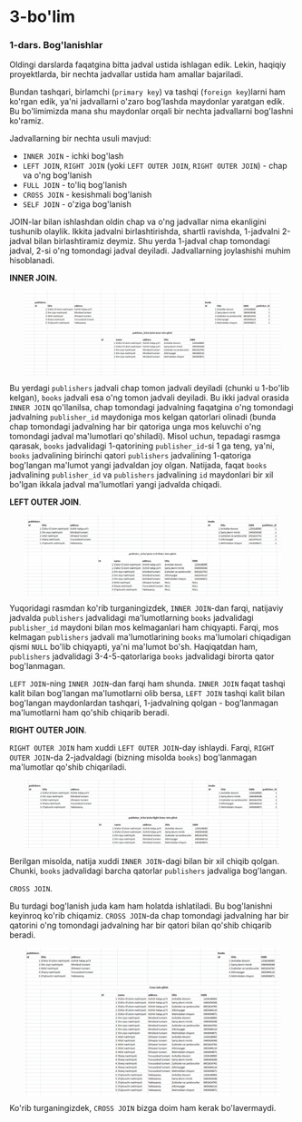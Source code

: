 # 3-bo'lim

### 1-dars. Bog'lanishlar

Oldingi darslarda faqatgina bitta jadval ustida ishlagan edik. Lekin, haqiqiy proyektlarda, bir nechta jadvallar ustida ham amallar bajariladi.

Bundan tashqari, birlamchi (`primary key`) va tashqi (`foreign key`)larni ham ko'rgan edik, ya'ni jadvallarni o'zaro bog'lashda maydonlar yaratgan edik. Bu bo'limimizda mana shu maydonlar orqali bir nechta jadvallarni bog'lashni ko'ramiz.

Jadvallarning bir nechta usuli mavjud:

* `INNER JOIN` - ichki bog'lash
* `LEFT JOIN`, `RIGHT JOIN` (yoki `LEFT OUTER JOIN`, `RIGHT OUTER JOIN`) - chap va o'ng bog'lanish
* `FULL JOIN` - to'liq bog'lanish
* `CROSS JOIN` - kesishmali bog'lanish
* `SELF JOIN` - o'ziga bog'lanish

JOIN-lar bilan ishlashdan oldin chap va o'ng jadvallar nima ekanligini tushunib olaylik. Ikkita jadvalni birlashtirishda, shartli ravishda, 1-jadvalni 2-jadval bilan birlashtiramiz deymiz. Shu yerda 1-jadval chap tomondagi jadval, 2-si o'ng tomondagi jadval deyiladi. Jadvallarning joylashishi muhim hisoblanadi.

**INNER JOIN.**

<img src="images/lesson-1-1.png" alt="lesson-1-1" title="lesson-1-1" style="width:90%;height:90;margin:0 auto;display:block;">


Bu yerdagi `publishers` jadvali chap tomon jadvali deyiladi (chunki u 1-bo'lib kelgan), `books` jadvali esa o'ng tomon jadvali deyiladi. Bu ikki jadval orasida `INNER JOIN` qo'llanilsa, chap tomondagi jadvalning faqatgina o'ng tomondagi jadvalning `publisher_id` maydoniga mos kelgan qatorlari olinadi (bunda chap tomondagi jadvalning har bir qatoriga unga mos keluvchi o'ng tomondagi jadval ma'lumotlari qo'shiladi). Misol uchun, tepadagi rasmga qarasak, `books` jadvalidagi  1-qatorining `publisher_id`-si 1 ga teng, ya'ni, `books` jadvalining birinchi qatori `publishers` jadvalining 1-qatoriga bog'langan ma'lumot yangi jadvaldan joy olgan. Natijada, faqat `books` jadvalining `publisher_id` va `publishers` jadvalining `id` maydonlari bir xil bo'lgan ikkala jadval ma'lumotlari yangi jadvalda chiqadi.


**LEFT OUTER JOIN**.

<img src="images/lesson-1-2.png" alt="lesson-1-2" title="lesson-1-2" style="width:90%;height:90;margin:0 auto;display:block;">

Yuqoridagi rasmdan ko'rib turganingizdek, `INNER JOIN`-dan farqi, natijaviy jadvalda `publishers` jadvalidagi ma'lumotlarning `books` jadvalidagi `publisher_id` maydoni bilan mos kelmaganlari ham chiqyapti. Farqi, mos kelmagan `publishers` jadvali ma'lumotlarining `books` ma'lumolari chiqadigan qismi `NULL` bo'lib chiqyapti, ya'ni ma'lumot bo'sh. Haqiqatdan ham, `publishers` jadvalidagi 3-4-5-qatorlariga `books` jadvalidagi birorta qator bog'lanmagan.

`LEFT JOIN`-ning `INNER JOIN`-dan farqi ham shunda. `INNER JOIN` faqat tashqi kalit bilan bog'langan ma'lumotlarni olib bersa, `LEFT JOIN` tashqi kalit bilan bog'langan maydonlardan tashqari, 1-jadvalning qolgan - bog'lanmagan ma'lumotlarni ham qo'shib chiqarib beradi.

**RIGHT OUTER JOIN**.

`RIGHT OUTER JOIN` ham xuddi `LEFT OUTER JOIN`-day ishlaydi. Farqi, `RIGHT OUTER JOIN`-da 2-jadvaldagi (bizning misolda `books`) bog'lanmagan ma'lumotlar qo'shib chiqariladi.

<img src="images/lesson-1-3.png" alt="lesson-1-3" title="lesson-1-3" style="width:90%;height:90;margin:0 auto;display:block;">

Berilgan misolda, natija xuddi `INNER JOIN`-dagi bilan bir xil chiqib qolgan. Chunki, `books` jadvalidagi barcha qatorlar `publishers` jadvaliga bog'langan.

`CROSS JOIN`.

Bu turdagi bog'lanish juda kam ham holatda ishlatiladi. Bu bog'lanishni keyinroq ko'rib chiqamiz. `CROSS JOIN`-da chap tomondagi jadvalning har bir qatorini o'ng tomondagi jadvalning har bir qatori bilan qo'shib chiqarib beradi.

<img src="images/lesson-1-4.png" alt="lesson-1-4" title="lesson-1-4" style="width:90%;height:90;margin:0 auto;display:block;">

Ko'rib turganingizdek, `CROSS JOIN` bizga doim ham kerak bo'lavermaydi.
